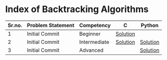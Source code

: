 # Index of Backtracking Algorithms

| Sr.no. | Problem Statement | Competency   | C            | Python       |
| ------ | ----------------- | ------------ | ------------ | ------------ |
| 1      | Initial Commit    | Beginner     | [Solution]() |              |
| 2      | Initial Commit    | Intermediate | [Solution]() | [Solution]() |
| 3      | Initial Commit    | Advanced     |              | [Solution]() |
